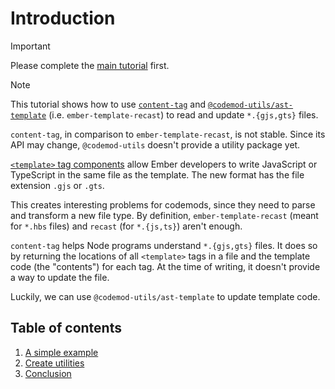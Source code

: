 # Introduction

> [!IMPORTANT]
> Please complete the [main tutorial](../ember-codemod-rename-test-modules/00-introduction.md) first.

> [!NOTE]
> This tutorial shows how to use [`content-tag`](https://github.com/embroider-build/content-tag#readme) and [`@codemod-utils/ast-template`](../../packages/ast/template#readme) (i.e. `ember-template-recast`) to read and update `*.{gjs,gts}` files.
>
> `content-tag`, in comparison to `ember-template-recast`, is not stable. Since its API may change, `@codemod-utils` doesn't provide a utility package yet.

[`<template>` tag components](https://github.com/ember-template-imports/ember-template-imports) allow Ember developers to write JavaScript or TypeScript in the same file as the template. The new format has the file extension `.gjs` or `.gts`.

This creates interesting problems for codemods, since they need to parse and transform a new file type. By definition, `ember-template-recast` (meant for `*.hbs` files) and `recast` (for `*.{js,ts}`) aren't enough.

`content-tag` helps Node programs understand `*.{gjs,gts}` files. It does so by returning the locations of all `<template>` tags in a file and the template code (the "contents") for each tag. At the time of writing, it doesn't provide a way to update the file.

Luckily, we can use `@codemod-utils/ast-template` to update template code.


## Table of contents

1. [A simple example](./01-a-simple-example.md)
1. [Create utilities](./02-create-utilities.md)
1. [Conclusion](./03-conclusion.md)

